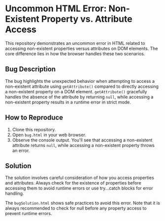 # Uncommon HTML Error: Non-Existent Property vs. Attribute Access

This repository demonstrates an uncommon error in HTML related to accessing non-existent properties versus attributes on DOM elements.  The core difference lies in how the browser handles these two scenarios.

## Bug Description

The bug highlights the unexpected behavior when attempting to access a non-existent attribute using `getAttribute()` compared to directly accessing a non-existent property on a DOM element.  `getAttribute()` gracefully handles the absence of the attribute by returning `null`, while accessing a non-existent property results in a runtime error in strict mode.

## How to Reproduce

1. Clone this repository.
2. Open `bug.html` in your web browser.
3. Observe the console output.  You'll see that accessing a non-existent attribute returns `null`, while accessing a non-existent property throws an error.

## Solution

The solution involves careful consideration of how you access properties and attributes.  Always check for the existence of properties before accessing them to avoid runtime errors or use try...catch blocks for error handling.

The `bugSolution.html` shows safe practices to avoid this error. Note that it is always recommended to check for null before any property access to prevent runtime errors.
